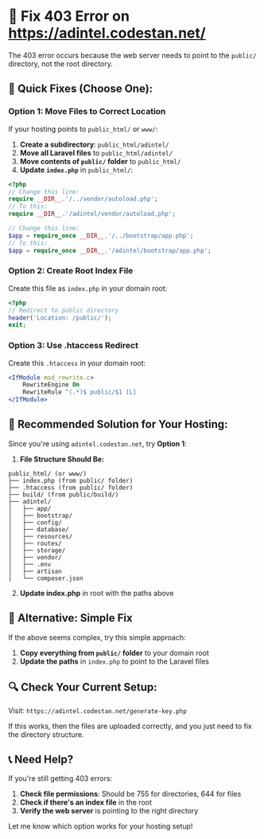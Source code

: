 # 🔧 Fix 403 Error on https://adintel.codestan.net/

The 403 error occurs because the web server needs to point to the `public/` directory, not the root directory.

## 🎯 Quick Fixes (Choose One):

### **Option 1: Move Files to Correct Location**

If your hosting points to `public_html/` or `www/`:

1. **Create a subdirectory**: `public_html/adintel/`
2. **Move all Laravel files** to `public_html/adintel/`
3. **Move contents of `public/` folder** to `public_html/`
4. **Update `index.php`** in `public_html/`:

```php
<?php
// Change this line:
require __DIR__.'/../vendor/autoload.php';
// To this:
require __DIR__.'/adintel/vendor/autoload.php';

// Change this line:
$app = require_once __DIR__.'/../bootstrap/app.php';
// To this:
$app = require_once __DIR__.'/adintel/bootstrap/app.php';
```

### **Option 2: Create Root Index File**

Create this file as `index.php` in your domain root:

```php
<?php
// Redirect to public directory
header('Location: /public/');
exit;
```

### **Option 3: Use .htaccess Redirect**

Create this `.htaccess` in your domain root:

```apache
<IfModule mod_rewrite.c>
    RewriteEngine On
    RewriteRule ^(.*)$ public/$1 [L]
</IfModule>
```

## 🔧 **Recommended Solution for Your Hosting:**

Since you're using `adintel.codestan.net`, try **Option 1**:

1. **File Structure Should Be:**
```
public_html/ (or www/)
├── index.php (from public/ folder)
├── .htaccess (from public/ folder)
├── build/ (from public/build/)
├── adintel/
│   ├── app/
│   ├── bootstrap/
│   ├── config/
│   ├── database/
│   ├── resources/
│   ├── routes/
│   ├── storage/
│   ├── vendor/
│   ├── .env
│   ├── artisan
│   └── composer.json
```

2. **Update index.php** in root with the paths above

## 🚨 **Alternative: Simple Fix**

If the above seems complex, try this simple approach:

1. **Copy everything from `public/` folder** to your domain root
2. **Update the paths** in `index.php` to point to the Laravel files

## 🔍 **Check Your Current Setup:**

Visit: `https://adintel.codestan.net/generate-key.php`

If this works, then the files are uploaded correctly, and you just need to fix the directory structure.

## 📞 **Need Help?**

If you're still getting 403 errors:

1. **Check file permissions**: Should be 755 for directories, 644 for files
2. **Check if there's an index file** in the root
3. **Verify the web server** is pointing to the right directory

Let me know which option works for your hosting setup!
